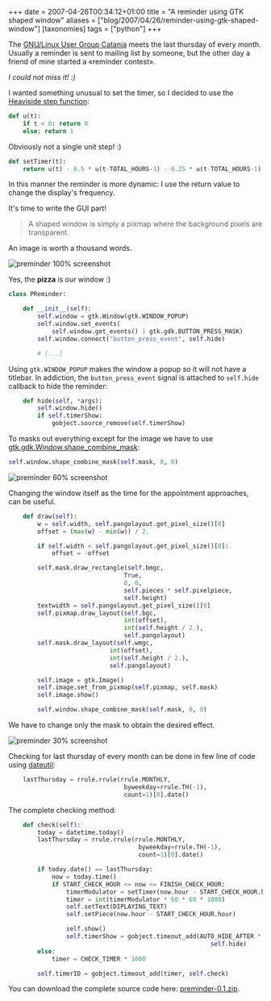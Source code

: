 +++
date = 2007-04-26T00:34:12+01:00
title = "A reminder using GTK shaped window"
aliases = ["blog/2007/04/26/reminder-using-gtk-shaped-window"]
[taxonomies]
tags = ["python"]
+++

The [GNU/Linux User Group Catania](https://catania.linux.it/) meets the last
thursday of every month. Usually a reminder is sent to mailing list by someone,
but the other day a friend of mine started a «reminder contest».

*I could not miss it! :)*

I wanted something unusual to set the timer, so I decided to use the [Heaviside
step function](https://en.wikipedia.org/wiki/Heaviside_step_function):

```python
def u(t):
    if t < 0: return 0
    else: return 1
```

Obviously not a single unit step! :)

```python
def setTimer(t):
    return u(t) - 0.5 * u(t-TOTAL_HOURS-3) - 0.25 * u(t-TOTAL_HOURS-1)
```

In this manner the reminder is more dynamic: I use the return value to change
the display's frequency.

It's time to write the GUI part!

 > A shaped window is simply a pixmap where the background pixels are
 > transparent.

An image is worth a thousand words.

![preminder 100% screenshot](/media/blog/preminder.png)

Yes, the **pizza** is our window :)

```python
class PReminder:

    def __init__(self):
        self.window = gtk.Window(gtk.WINDOW_POPUP)
        self.window.set_events(
            self.window.get_events() | gtk.gdk.BUTTON_PRESS_MASK)
        self.window.connect("button_press_event", self.hide)

        # [...]
```

Using `gtk.WINDOW_POPUP` makes the window a popup so it will not have a
titlebar. In addiction, the `button_press_event` signal is attached to
`self.hide` callback to hide the reminder:

```python
    def hide(self, *args):
        self.window.hide()
        if self.timerShow:
            gobject.source_remove(self.timerShow)
```

To masks out everything except for the image we have to use
[gtk.gdk.Window.shape_combine_mask](http://www.pygtk.org/docs/pygtk/class-gdkwindow.html#method-gdkwindow--shape-combine-mask):

```python
self.window.shape_combine_mask(self.mask, 0, 0)
```

![preminder 60% screenshot](/media/blog/preminder2.png)

Changing the window itself as the time for the appointment approaches, can be
useful.

```python
    def draw(self):
        w = self.width, self.pangolayout.get_pixel_size()[0]
        offset = (max(w) - min(w)) / 2.

        if self.width < self.pangolayout.get_pixel_size()[0]:
            offset = -offset

        self.mask.draw_rectangle(self.bmgc,
                                True,
                                0, 0,
                                self.pieces * self.pixelpiece,
                                self.height)
        textwidth = self.pangolayout.get_pixel_size()[0]
        self.pixmap.draw_layout(self.bgc,
                                int(offset),
                                int(self.height / 2.),
                                self.pangolayout)
        self.mask.draw_layout(self.wmgc,
                            int(offset),
                            int(self.height / 2.),
                            self.pangolayout)

        self.image = gtk.Image()
        self.image.set_from_pixmap(self.pixmap, self.mask)
        self.image.show()

        self.window.shape_combine_mask(self.mask, 0, 0)
```

We have to change only the mask to obtain the desired effect.

![preminder 30% screenshot](/media/blog/preminder3.png)

Checking for last thursday of every month can be done in few line of code using
[dateutil](http://labix.org/python-dateutil):

```python
    lastThursday = rrule.rrule(rrule.MONTHLY,
                                byweekday=rrule.TH(-1),
                                count=1)[0].date()
```

The complete checking method:

```python
    def check(self):
        today = datetime.today()
        lastThursday = rrule.rrule(rrule.MONTHLY,
                                    byweekday=rrule.TH(-1),
                                    count=1)[0].date()

        if today.date() == lastThursday:
            now = today.time()
            if START_CHECK_HOUR <= now <= FINISH_CHECK_HOUR:
                timerModulator = setTimer(now.hour - START_CHECK_HOUR.hour)
                timer = int(timerModulator * 60 * 60 * 1000)
                self.setText(DIPLAYING_TEXT)
                self.setPiece(now.hour - START_CHECK_HOUR.hour)

                self.show()
                self.timerShow = gobject.timeout_add(AUTO_HIDE_AFTER * 1000,
                                                        self.hide)
        else:
            timer = CHECK_TIMER * 1000

        self.timerID = gobject.timeout_add(timer, self.check)
```

You can download the complete source code here:
[preminder-0.1.zip](/media/blog/preminder-0.1.zip).
